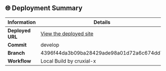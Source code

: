 ## 🌐 Deployment Summary

| Information       | Details                                                                 |
|-------------------|-------------------------------------------------------------------------|
| **Deployed URL**  | [View the deployed site](https://first-matter.github.io/zeno-jam-1-public)                                    |
| **Commit**        | develop                                                                 |
| **Branch**        | 4396f44da3b09ba28429ade98a01d72a6c674dd7                                                                 |
| **Workflow**      | Local Build by cruxial-x                   |
